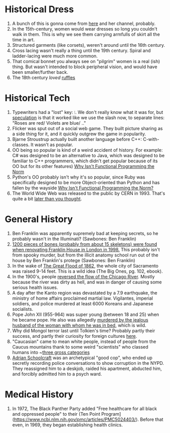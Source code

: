 # Historical Dress
1. A bunch of this is gonna come from [here](https://www.youtube.com/watch?v=vAoaksK9mZM) and her channel, probably.
1. In the 15th-century, women would wear dresses so long you couldn't walk in them. This is why we see them carrying armfulls of skirt all the time in art.
1. Structured garments (like corsets), weren't around until the 16th century.
1. Cross lacing wasn't really a thing until the 19th century. Spiral and ladder-lacing were much more common.
1. That comical bonnet you always see on "pilgrim" women is a real (ish) thing. But wasn't intended to block peripheral vision, and would have been smaller/further back.
1. The 18th century *loved* [ruffles](https://youtu.be/vAoaksK9mZM?t=786)

# Historical Tech
1. Typewriters had a "lost" key: `⁝`. We don't really know what it was for, but [speculation](http://widespacer.blogspot.com/2016/03/the-lost-key-of-qwerty.html) is that it worked like we use the slash now, to separate lines: "Roses are red/ Violets are blue/ .."
1. Flicker was sput out of a social web game. They built picture sharing as a side thing for it, and it quickly outgrew the game in popularity.
1. Bjarne Stroustrup actually built another language before C++: C-with-classes. It wasn't as popular.
1. OO being so popular is kind of a weird accident of history. For example: C# was designed to be an alternative to Java, which was designed to be familiar to C++ programmers, which didn't get popular because of its OO but for its other features) [Why Isn't Functional Programming the Norm](https://youtu.be/QyJZzq0v7Z4?t=1864)
1. Python's OO probably isn't why it's so popular, since Ruby was specifically designed to be more Object-oriented than Python and has fallen by the wayside [Why Isn't Functional Programming the Norm?](https://youtu.be/QyJZzq0v7Z4?t=2118)
1. The World Wide Web was released to the public by CERN in 1993. That's quite a bit [later than you thought](https://neustadt.fr/essays/against-a-user-hostile-web/#table-of-content).

# General History
1. Ben Franklin was apparently supremely bad at keeping secrets, so he probably wasn't in the Illuminati? (Sawbones: Ben Franklin)
1. [1200 pieces of bones (probably from about 15 skeletons) were found when renovating Franklin House in London in 1998.](https://www.smithsonianmag.com/smart-news/why-was-benjamin-franklins-basement-filled-with-skeletons-524521/) This probably isn't from spooky murder, but from the illicit anatomy school run out of the house by Ben Franklin's protege (Sawbones: Ben Franklin)
1. In the wake of [The Great Flood of 1862](https://en.wikipedia.org/wiki/Great_Flood_of_1862), the whole city of Sacramento was raised 9-14 feet. This is a wild idea (The Big Ones, pg. 102, ebook).
1. In the 1900's, people [reversed the flow of the Chicago River](https://en.wikipedia.org/wiki/Chicago_River#Reversing_the_flow). Mostly because the river was dirty as hell, and was in danger of causing some serious health issues.
1. A day after the Kanto region was devastated by a 7.9 earthquake, the ministry of home affairs proclaimed martial law. Vigilantes, imperial soldiers, and police murdered at least 6000 Koreans and Japanese socialists.
1. Pope John XII (955-964) was super young (between 18 and 25) when he became pope. He also was allegedly [murdered by the jealous husband of the woman with whom he was in bed](https://en.wikipedia.org/wiki/List_of_popes_who_died_violently), which is wild.
1. Why did Mongol terror last until Tolkien's time? Probably partly their success, and partly their curiosity for foreign cultures [here](https://jamesmendezhodes.com/blog/2019/1/13/orcs-britons-and-the-martial-race-myth-part-i-a-species-built-for-racial-terror).
1. "Caucasian" came to mean white people, instead of people from the Caucus mountains thank to some weird "scientists" who classed humans into ~[three gross categories](https://www.youtube.com/watch?v=GKB8hXYod2w)
1. [Adrian Schoolcraft](https://en.wikipedia.org/wiki/Adrian_Schoolcraft_) was an archetypical "good cop", who ended up secretly recording police conversations to show corruption in the NYPD. They reassigned him to a deskjob, raided his apartment, abducted him, and forcibly admitted him to a psych ward.

# Medical History
1. In 1972, The Black Panther Party added "Free healthcare for all black and oppressed people" to their (Ten Point Program](https://www.ncbi.nlm.nih.gov/pmc/articles/PMC5024403/). Before that even, in 1969, they began establishing health clinics.
